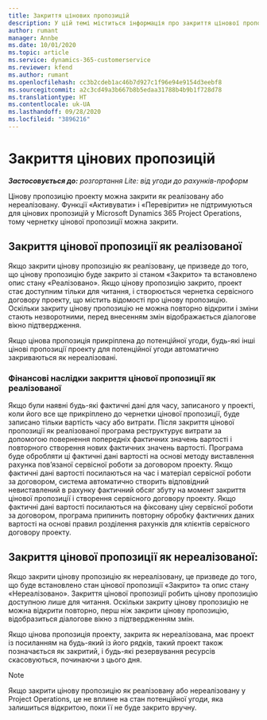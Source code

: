 ```yaml
---
title: Закриття цінових пропозицій
description: У цій темі міститься інформація про закриття цінової пропозиції у Project Operations.
author: rumant
manager: Annbe
ms.date: 10/01/2020
ms.topic: article
ms.service: dynamics-365-customerservice
ms.reviewer: kfend
ms.author: rumant
ms.openlocfilehash: cc3b2cdeb1ac46b7d927c1f96e94e9154d3eebf8
ms.sourcegitcommit: a2c3cd49a3b667b8b5edaa31788b4b9b1f728d78
ms.translationtype: HT
ms.contentlocale: uk-UA
ms.lasthandoff: 09/28/2020
ms.locfileid: "3896216"
---
```

# <a name="close-quotes"></a>Закриття цінових пропозицій 

_**Застосовується до:** розгортання Lite: від угоди до рахунків-проформ_

Цінову пропозицію проекту можна закрити як реалізовану або нереалізовану. Функції «Активувати» і «Перевірити» не підтримуються для цінових пропозицій у Microsoft Dynamics 365 Project Operations, тому чернетку цінової пропозиції можна закрити.

## <a name="close-a-quote-as-won"></a>Закриття цінової пропозиції як реалізованої

Якщо закрити цінову пропозицію як реалізовану, це призведе до того, що цінову пропозицію буде закрито зі станом «Закрито» та встановлено опис стану «Реалізовано». Якщо цінову пропозицію закрито, проект стає доступним тільки для читання, і створюється чернетка сервісного договору проекту, що містить відомості про цінову пропозицію. Оскільки закриту цінову пропозицію не можна повторно відкрити і зміни стають незворотними, перед внесенням змін відображається діалогове вікно підтвердження.

Якщо цінова пропозиція прикріплена до потенційної угоди, будь-які інші цінові пропозиції проекту для потенційної угоди автоматично закриваються як нереалізовані.

### <a name="financial-impact-of-closing-a-quote-as-won"></a>Фінансові наслідки закриття цінової пропозиції як реалізованої

Якщо були наявні будь-які фактичні дані для часу, записаного у проекті, коли його все ще прикріплено до чернетки цінової пропозиції, буде записано тільки вартість часу або витрати. Після закриття цінової пропозиції як реалізованої програма реструктурує витрати за допомогою повернення попередніх фактичних значень вартості і повторного створення нових фактичних значень вартості. Програма буде обробляти ці фактичні дані вартості на основі методу виставлення рахунка пов’язаної сервісної роботи за договором проекту. Якщо фактичні дані вартості посилаються на час і матеріал сервісної роботи за договором, система автоматично створить відповідний невиставлений в рахунку фактичний обсяг збуту на момент закриття цінової пропозиції і створення сервісного договору проекту. Якщо фактичні дані вартості посилаються на фіксовану ціну сервісної роботи за договором, програма припинить повторну обробку фактичних даних вартості на основі правил розділення рахунків для клієнтів сервісного договору проекту.

## <a name="closing-a-quote-as-lost"></a>Закриття цінової пропозиції як нереалізованої:

Якщо закрити цінову пропозицію як нереалізовану, це призведе до того, що буде встановлено стан цінової пропозиції «Закрито» та опис стану «Нереалізовано». Закриття цінової пропозиції робить цінову пропозицію доступною лише для читання. Оскільки закриту цінову пропозицію не можна відкрити повторно, перш ніж закрити цінову пропозицію, відобразиться діалогове вікно з підтвердженням змін.

Якщо цінова пропозиція проекту, закрита як нереалізована, має проект із посиланням на будь-який із його рядків, такий проект також позначається як закритий, і будь-які резервування ресурсів скасовуються, починаючи з цього дня.

> [!NOTE]
> Якщо закрити цінову пропозицію як реалізовану або нереалізовану у Project Operations, це не вплине на стан потенційної угоди, яка залишиться відкритою, поки її не буде закрито вручну.
